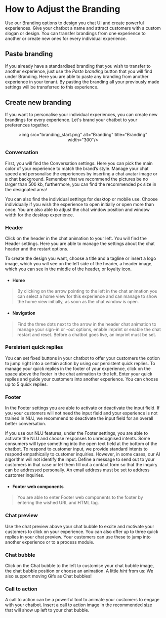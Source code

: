 
# How to Adjust the Branding

Use our Branding options to design you chat UI and create powerful experiences. Give your chatbot a name and attract customers with a custom slogan or design. You can transfer brandings from one experience to another or create new ones for every individual experience. 

## Paste branding 

If you already have a standardised branding that you wish to transfer to another experience, just use the *Paste branding* button that you will find under Branding. Here you are able to paste any branding from another experience in your tenant. By pasting the branding all your previously made settings will be transferred to this experience. 

## Create new branding

If you want to personalise your individual experiences, you can create new brandings for every experience. Let's brand your chatbot to your preferences together.

<p align="center">
    >img src="branding_start.png" alt="Branding" title="Branding" width="300"/>
</p>

### Conversation

First, you will find the Conversation settings. Here you can pick the main color of your experience to match the brand’s style. Manage your chat speed and personalise the experiences by inserting a chat avatar image or a chat background. Remember that we recommend the pictures be no larger than 500 kb, furthermore, you can find the recommended px size in the designated area!

You can also find the individual settings for desktop or mobile use. Choose individually if you wish the experience to open initially or open more than once. You are also able to adjust the chat window position and window width for the desktop experience. 

### Header 

Click on the header in the chat animation to your left. You will find the Header settings. Here you are able to manage the settings about the chat header and the restart options. 

To create the design you want, choose a title and a tagline or insert a logo image, which you will see on the left side of the header, a header image, which you can see in the middle of the header, or loyalty icon.

* #### Home 

> By clicking on the arrow pointing to the left in the chat animation you can select a home view for this experience and can manage to show the home view initially, as soon as the chat window is open. 

* #### Navigation 

> Find the three dots next to the arrow in the header chat animation to manage your sign-in or -out options, enable imprint or enable the chat restart and reset. Before a chatbot goes live, an imprint must be set.

### Persistent quick replies 

You can set fixed buttons in your chatbot to offer your customers the option to jump right into a certain action by using our persistent quick replies. To manage your quick replies in the footer of your experience, click on the space above the footer in the chat animation to the left.  Enter your quick replies and guide your customers into another experience. You can choose up to 5 quick replies.

### Footer 

In the Footer settings you are able to activate or deactivate the input field. If you your customers will not need the input field and your experience is not trained in NLU, we recommend to deactivate the input field for an overall better conversation. 

If you use our NLU features, under the Footer settings, you are able to activate the NLU and choose responses to unrecognised intents.
Some consumers will type something into the open text field at the bottom of the chatbot. To respond to customer input, we provide standard intents to respond empathically to customer inquiries. However, in some cases, our AI algorithm will not identify the input. Define a message to send out to your customers in that case or let them fill out a contact form so that the inquiry can be addressed personally. An email address must be set to address customer inquiries.

* #### Footer web components 

> You are able to enter Footer web components to the footer by entering the wished URL and HTML tag. 

### Chat preview 

Use the chat preview above your chat bubble to excite and motivate your customers to click on your experience. You can also offer up to three quick replies in your chat preview. Your customers can use these to jump into another experience or to a process module.

### Chat bubble 

Click on the Chat bubble to the left to customise your chat bubble image, the chat bubble position or choose an animation. A little *hint* from us: We also support moving Gifs as Chat bubbles!

### Call to action 

A call to action can be a powerful tool to  animate your customers to engage with your chatbot. Insert a call to action image in the recommended size that will show up left to your chat bubble. 


